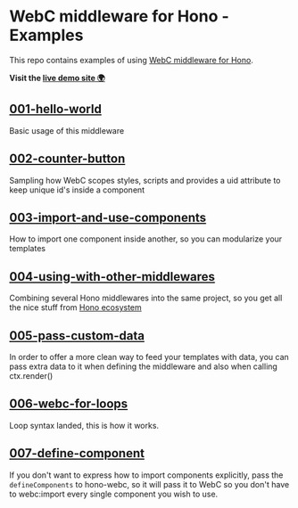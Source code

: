 # WebC middleware for Hono - Examples

This repo contains examples of using
[WebC middleware for Hono](https://github.com/esroyo/hono-webc).

**Visit the [live demo site 🌍](https://hono-webc-examples.deno.dev)**

## [001-hello-world](001-hello-world)

Basic usage of this middleware

## [002-counter-button](002-counter-button)

Sampling how WebC scopes styles, scripts and provides a uid attribute to keep
unique id's inside a component

## [003-import-and-use-components](003-import-and-use-components)

How to import one component inside another, so you can modularize your templates

## [004-using-with-other-middlewares](004-using-with-other-middlewares)

Combining several Hono middlewares into the same project, so you get all the
nice stuff from [Hono ecosystem](https://hono.dev/middleware/third-party)

## [005-pass-custom-data](005-pass-custom-data)

In order to offer a more clean way to feed your templates with data, you can
pass extra data to it when defining the middleware and also when calling
ctx.render()

## [006-webc-for-loops](006-webc-for-loops)

Loop syntax landed, this is how it works.

## [007-define-component](007-define-component)

If you don't want to express how to import components explicitly, pass the
`defineComponents` to hono-webc, so it will pass it to WebC so you don't have to
webc:import every single component you wish to use.
